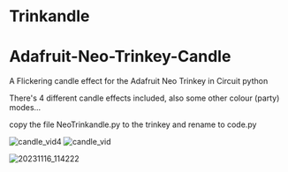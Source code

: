 # Trinkandle

# Adafruit-Neo-Trinkey-Candle
A Flickering candle effect for the Adafruit Neo Trinkey in Circuit python

There's 4 different candle effects included, also some other colour (party) modes... 

copy the file NeoTrinkandle.py to the trinkey and rename to code.py

![candle_vid4](https://github.com/mrglennjones/Adafruit-Neo-Trinkey-Candle/assets/78789353/952f4bca-f7cc-47d7-8521-42f6f20e7bef)
![candle_vid](https://github.com/mrglennjones/Adafruit-Neo-Trinkey-Candle/assets/78789353/5d628bb0-4a8c-4262-9a74-e1bb8bd3a7c3)

![20231116_114222](https://github.com/mrglennjones/Adafruit-Neo-Trinkey-Candle/assets/78789353/7bf92157-1a16-4955-9c33-029cdcb7253e)




